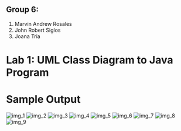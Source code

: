 ## Group 6:
1. Marvin Andrew Rosales
2. John Robert Siglos
3. Joana Tria
   
# Lab 1: UML Class Diagram to Java Program

# Sample Output
![img_1](image.png)
![img_2](image-1.png)
![img_3](image-2.png)
![img_4](image-3.png)
![img_5](image-4.png)
![img_6](image-5.png)
![img_7](image-6.png)
![img_8](image-7.png)
![img_9](image-8.png)
